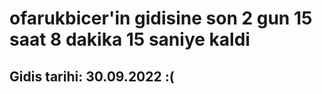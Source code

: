 # ofarukbicer'in gidisine son 2 gun 15 saat 8 dakika 15 saniye kaldi

## Gidis tarihi: 30.09.2022 :(